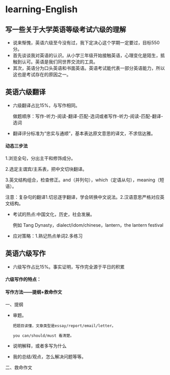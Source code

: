 # learning-English
## 写一些关于大学英语等级考试六级的理解 
- 说来惭愧，英语六级至今没有过，我下定决心这个学期一定要过，目标550分。
- 首先谈谈我对英语的认识。从小学三年级开始接触英语，心理变化是陌生，抵触到认可。英语是我们同世界交流的工具。
- 其次，英语分为口头英语和书面英语。英语考试能代表一部分英语能力，所以这也是考试存在的原因之一。

## 英语六级翻译
- 六级翻译占比15%，与写作相同。

  做题顺序：写作-听力-阅读-翻译-匹配-选词或者写作-听力-阅读-匹配-翻译-选词
- 翻译评分标准为“忠实与通顺”，基本表达原文意思的译文，不求信达雅。 
#### 动态三步法

 1.浏览全句，分出主干和修饰成分。
 
 2.选定主谓宾/主系表，把中文切块翻译。
 
 3.英文结构组合，检查修正。and（并列句），which（定语从句），meaning（短语）。
 
   注意：复杂句的翻译1.切忌逐字翻译，学会转换中文说法。2.汉语意思严格对应英文结构。
- 考试的热点:中国文化，历史，社会发展。

   例如 Tang Dynasty，dialect/idom/chinese，lantern，the lantern festival
- 应对策略：1.熟记热点单词2.多练习

## 英语六级写作
- 六级写作占比15%。事实证明，写作完全源于平日的积累
#### 六级写作的特点：
#### 写作方法——提纲+救命作文  
一、提纲
- 审题。
      
      把题目读懂，文章类型是essay/report/email/letter。
      
      you can/should/must 看清楚。
      
- 说明解释，或者多写为什么
      
- 我的总结/观点，怎么解决问题等等。

二、救命作文
